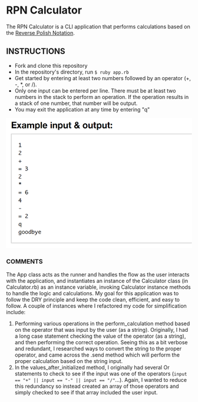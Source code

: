 # RPN Calculator

The RPN Calculator is a CLI application that performs calculations based on the [Reverse Polish Notation](https://en.wikipedia.org/wiki/Reverse_Polish_notation).

## INSTRUCTIONS

* Fork and clone this repository
* In the repository's directory, run `$ ruby app.rb`
* Get started by entering at least two numbers followed by an operator (+, -, \*, or /).
* Only one input can be entered per line. There must be at least two numbers in the stack to perform an operation. If the operation results in a stack of one number, that number will be output.
* You may exit the application at any time by entering "q"

![IO Example](IO.png) 

### COMMENTS
The App class acts as the runner and handles the flow as the user interacts with the application, and instantiates an instance of the Calculator class (in Calculator.rb) as an instance variable, invoking Calculator instance methods to handle the logic and calculations. My goal for this application was to follow the DRY principle and keep the code clean, efficient, and easy to follow. A couple of instances where I refactored my code for simplification include:
1. Performing various operations in the perform_calculation method based on the operator that was input by the user (as a string). Originally, I had a long case statement checking the value of the operator (as a string), and then performing the correct operation. Seeing this as a bit verbose and redundant, I researched ways to convert the string to the proper operator, and came across the .send method which will perform the proper calculation based on the string input.
2. In the values_after_initialized method, I originally had several Or statements to check to see if the input was one of the operators (`input == "+" || input == "-" || input == "/"`...). Again, I wanted to reduce this redundancy so instead created an array of those operators and simply checked to see if that array included the user input.
